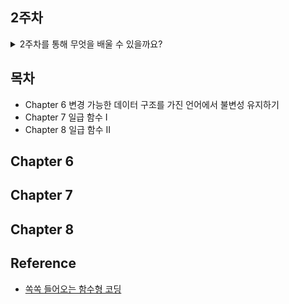 ## 2주차
<details>
<summary>2주차를 통해 무엇을 배울 수 있을까요?</summary>

</details>

## 목차
* Chapter 6 변경 가능한 데이터 구조를 가진 언어에서 불변성 유지하기
* Chapter 7 일급 함수 I
* Chapter 8 일급 함수 II

## Chapter 6

## Chapter 7


## Chapter 8


## Reference
* [쏙쏙 들어오는 함수형 코딩 ](http://aladin.kr/p/ZfCes)
